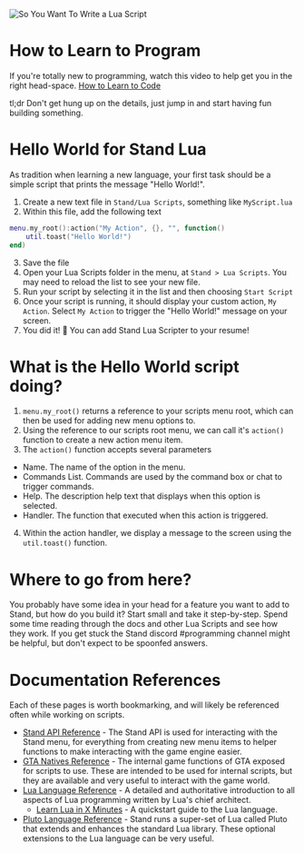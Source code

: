 
![So You Want To Write a Lua Script](https://i.imgflip.com/8v65ni.jpg)

# How to Learn to Program

If you're totally new to programming,
watch this video to help get you in the right head-space.
[How to Learn to Code](https://www.youtube.com/watch?v=mvK0UzFNw1Q)

tl;dr Don't get hung up on the details, just jump in and start having fun building something.

# Hello World for Stand Lua

As tradition when learning a new language, your first task should be a
simple script that prints the message "Hello World!".

1. Create a new text file  in `Stand/Lua Scripts`, something like `MyScript.lua`
2. Within this file, add the following text
```lua
menu.my_root():action("My Action", {}, "", function()
    util.toast("Hello World!")
end)
```
3. Save the file
4. Open your Lua Scripts folder in the menu, at `Stand > Lua Scripts`.
   You may need to reload the list to see your new file.
5. Run your script by selecting it in the list and then choosing `Start Script`
6. Once your script is running, it should display your custom action, `My Action`.
   Select `My Action` to trigger the "Hello World!" message on your screen.
7. You did it! 🎉 You can add Stand Lua Scripter to your resume!

# What is the Hello World script doing?

1. `menu.my_root()` returns a reference to your scripts menu root, which can then be used for adding new menu options to.
2. Using the reference to our scripts root menu, we can call it's `action()` function to create a new action menu item.
3. The `action()` function accepts several parameters
- Name. The name of the option in the menu.
- Commands List. Commands are used by the command box or chat to trigger commands.
- Help. The description help text that displays when this option is selected.
- Handler. The function that executed when this action is triggered.
4. Within the action handler, we display a message to the screen using the `util.toast()` function.

# Where to go from here?

You probably have some idea in your head for a feature you want to add to Stand,
but how do you build it? Start small and take it step-by-step.
Spend some time reading through the docs and other Lua Scripts and see how they work.
If you get stuck the Stand discord #programming channel might be helpful, 
but don't expect to be spoonfed answers.

# Documentation References

Each of these pages is worth bookmarking, and will likely be referenced often
while working on scripts.

- [Stand API Reference](https://std.gg/scripting) -
The Stand API is used for interacting with the Stand menu, for everything from creating new menu items
to helper functions to make interacting with the game engine easier.
- [GTA Natives Reference](https://nativedb.dotindustries.dev/natives) -
The internal game functions of GTA exposed for scripts to use. These are intended to be used for internal scripts,
but they are available and very useful to interact with the game world.
- [Lua Language Reference](https://www.lua.org/manual/5.4/manual.html) - 
A detailed and authoritative introduction to all aspects of Lua programming written by Lua's chief architect.
  - [Learn Lua in X Minutes](https://learnxinyminutes.com/docs/lua/) - 
  A quickstart guide to the Lua language.
- [Pluto Language Reference](https://pluto.do/docs) - 
Stand runs a super-set of Lua called Pluto that extends and enhances the standard Lua library.
These optional extensions to the Lua language can be very useful.
